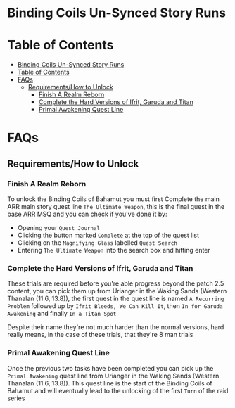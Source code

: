 # Binding Coils Un-Synced Story Runs

# Table of Contents
- [Binding Coils Un-Synced Story Runs](#binding-coils-un-synced-story-runs)
- [Table of Contents](#table-of-contents)
- [FAQs](#faqs)
  - [Requirements/How to Unlock](#requirementshow-to-unlock)
    - [Finish A Realm Reborn](#finish-a-realm-reborn)
    - [Complete the Hard Versions of Ifrit, Garuda and Titan](#complete-the-hard-versions-of-ifrit-garuda-and-titan)
    - [Primal Awakening Quest Line](#primal-awakening-quest-line)

# FAQs
## Requirements/How to Unlock
### Finish A Realm Reborn
To unlock the Binding Coils of Bahamut you must first Complete the main ARR main
story quest line `The Ultimate Weapon`, this is the final quest in the base ARR
MSQ and you can check if you've done it by:

* Opening your `Quest Journal`
* Clicking the button marked `Complete` at the top of the quest list
* Clicking on the `Magnifying Glass` labelled `Quest Search`
* Entering `The Ultimate Weapon` into the search box and hitting enter

### Complete the Hard Versions of Ifrit, Garuda and Titan
These trials are required before you're able progress beyond the patch 2.5 
content, you can pick them up from Urianger in the Waking Sands (Western Thanalan
(11.6, 13.8)), the first quest in the quest line is named `A Recurring Problem`
followed up by  `Ifrit Bleeds, We Can Kill It`, then `In for Garuda Awakening`
and finally `In a Titan Spot`

Despite their name they're not much harder than the normal versions, hard really
means, in the case of these trials, that they're 8 man trials

### Primal Awakening Quest Line
Once the previous two tasks have been completed you can pick up the 
`Primal Awakening` quest line from Urianger in the Waking Sands (Western
Thanalan (11.6, 13.8)). This quest line is the start of the Binding Coils of
Bahamut and will eventually lead to the unlocking of the first `Turn` of the
raid series